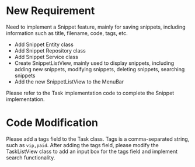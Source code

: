 # New Requirement

Need to implement a Snippet feature, mainly for saving snippets, including information such as title, filename, code, tags, etc.

- Add Snippet Entity class
- Add Snippet Repository class
- Add Snippet Service class
- Create SnippetListView, mainly used to display snippets, including adding new snippets, modifying snippets, deleting snippets, searching snippets
- Add the new SnippetListView to the MenuBar

Please refer to the Task implementation code to complete the Snippet implementation.

# Code Modification

Please add a tags field to the Task class. Tags is a comma-separated string, such as `vip,paid`.
After adding the tags field, please modify the TaskListView class to add an input box for the tags field and implement search functionality.


